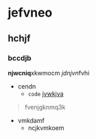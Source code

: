 # jefvneo
## hchjf
### bccdjb
**njwcniq**xkwmocm
*jdnjvn*fvhi
* cendn
  * `code`
[jvwkjva](https://github.com/Jinnn92/Jinnn92/edit/main/README.md)
> fvenjgknmq3k
- vmkdamf
  - ncjkvmkoem

